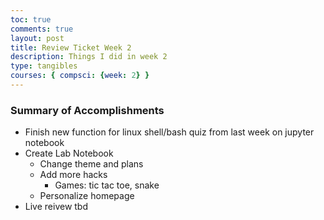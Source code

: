 ```yaml
---
toc: true
comments: true
layout: post
title: Review Ticket Week 2
description: Things I did in week 2
type: tangibles
courses: { compsci: {week: 2} }
---
```


### Summary of Accomplishments
- Finish new function for linux shell/bash quiz from last week on jupyter notebook
- Create Lab Notebook
    - Change theme and plans
    - Add more hacks
        - Games: tic tac toe, snake
    - Personalize homepage
- Live reivew tbd